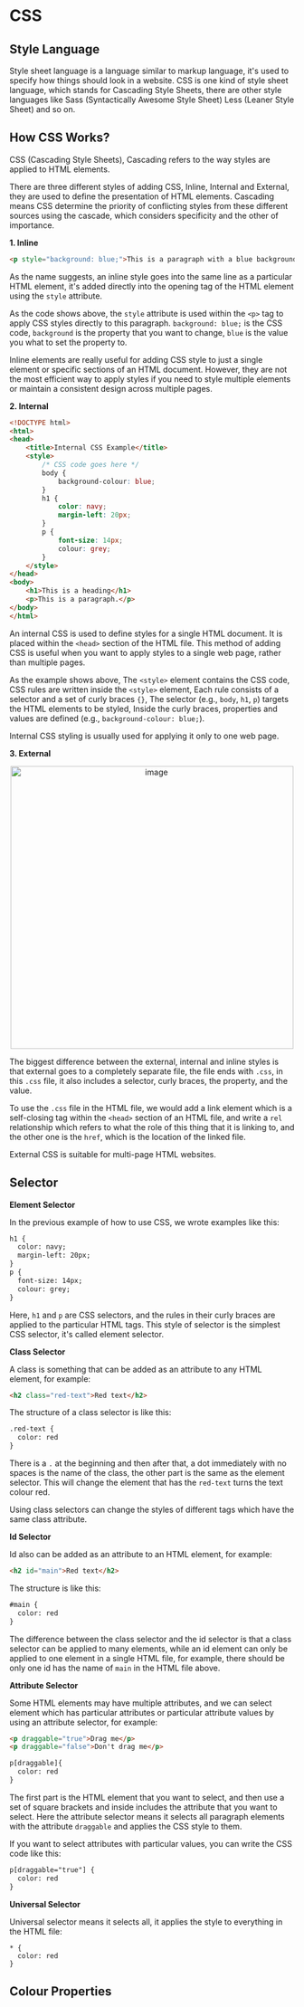 # CSS

## Style Language

Style sheet language is a language similar to markup language, it's used to specify how things should look in a website. CSS is one kind of style sheet language, which stands for Cascading Style Sheets, there are other style languages like Sass (Syntactically Awesome Style Sheet) Less (Leaner Style Sheet) and so on. 

## How CSS Works?

CSS (Cascading Style Sheets), Cascading refers to the way styles are applied to HTML elements.

There are three different styles of adding CSS, Inline, Internal and External, they are used to define the presentation of HTML elements. Cascading means CSS determine the priority of conflicting styles from these different sources using the cascade, which considers specificity and the other of importance.

**1. Inline**
```html
<p style="background: blue;">This is a paragraph with a blue background.</p>
```
As the name suggests, an inline style goes into the same line as a particular HTML element, it's added directly into the opening tag of the HTML element using the `style` attribute.

As the code shows above, the `style` attribute is used within the `<p>` tag to apply CSS styles directly to this paragraph. `background: blue;` is the CSS code, `background` is the property that you want to change, `blue` is the value you what to set the property to.

Inline elements are really useful for adding CSS style to just a single element or specific sections of an HTML document. However, they are not the most efficient way to apply styles if you need to style multiple elements or maintain a consistent design across multiple pages.

**2. Internal**
```html
<!DOCTYPE html>
<html>
<head>
    <title>Internal CSS Example</title>
    <style>
        /* CSS code goes here */
        body {
            background-colour: blue;
        }
        h1 {
            color: navy;
            margin-left: 20px;
        }
        p {
            font-size: 14px;
            colour: grey;
        }
    </style>
</head>
<body>
    <h1>This is a heading</h1>
    <p>This is a paragraph.</p>
</body>
</html>
```

An internal CSS is used to define styles for a single HTML document. It is placed within the `<head>` section of the HTML file. This method of adding CSS is useful when you want to apply styles to a single web page, rather than multiple pages.

As the example shows above, The `<style>` element contains the CSS code, CSS rules are written inside the `<style>` element, Each rule consists of a selector and a set of curly braces `{}`, The selector (e.g., `body`, `h1`, `p`) targets the HTML elements to be styled, Inside the curly braces, properties and values are defined (e.g., `background-colour: blue;`).

Internal CSS styling is usually used for applying it only to one web page.

**3. External**

<div align=center>
<img width="500" alt="image" src="https://github.com/ShiyuFan0820/CSLearningNote/assets/149340606/2c151cff-256c-48a0-a76b-41c0f76dac98">
</div>

The biggest difference between the external, internal and inline styles is that external goes to a completely separate file, the file ends with `.css`, in this `.css` file, it also includes a selector, curly braces, the property, and the value. 

To use the `.css` file in the HTML file, we would add a link element which is a self-closing tag within the `<head>` section of an HTML file, and write a `rel` relationship which refers to what the role of this thing that it is linking to, and the other one is the `href`, which is the location of the linked file.

External CSS is suitable for multi-page HTML websites.

## Selector

**Element Selector**

In the previous example of how to use CSS, we wrote examples like this:
```html
h1 {
  color: navy;
  margin-left: 20px;
}
p {
  font-size: 14px;
  colour: grey;
}
```
Here, `h1` and `p` are CSS selectors, and the rules in their curly braces are applied to the particular HTML tags. This style of selector is the simplest CSS selector, it's called element selector.

**Class Selector**

A class is something that can be added as an attribute to any HTML element, for example:
```html
<h2 class="red-text">Red text</h2>
```

The structure of a class selector is like this:
```html
.red-text {
  color: red
}
```
There is a `.` at the beginning and then after that, a dot immediately with no spaces is the name of the class, the other part is the same as the element selector. This will change the element that has the `red-text` turns the text colour red.

Using class selectors can change the styles of different tags which have the same class attribute.

**Id Selector**

Id also can be added as an attribute to an HTML element, for example:
```html
<h2 id="main">Red text</h2>
```

The structure is like this:
```html
#main {
  color: red
}
```

The difference between the class selector and the id selector is that a class selector can be applied to many elements, while an id element can only be applied to one element in a single HTML file, for example, there should be only one id has the name of `main` in the HTML file above.

**Attribute Selector**

Some HTML elements may have multiple attributes, and we can select element which has particular attributes or particular attribute values by using an attribute selector, for example:
```html
<p draggable="true">Drag me</p>
<p draggable="false">Don't drag me</p>
```
```html
p[draggable]{
  color: red
}
```
The first part is the HTML element that you want to select, and then use a set of square brackets and inside includes the attribute that you want to select. Here the attribute selector means it selects all paragraph elements with the attribute `draggable` and applies the CSS style to them.

If you want to select attributes with particular values, you can write the CSS code like this:
```html
p[draggable="true"] {
  color: red
}
```

**Universal Selector**

Universal selector means it selects all, it applies the style to everything in the HTML file:

```
* {
  color: red
}
```

## Colour Properties


